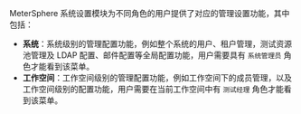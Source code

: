 MeterSphere 系统设置模块为不同角色的用户提供了对应的管理设置功能，其中包括：

- **系统**：系统级别的管理配置功能，例如整个系统的用户、租户管理，测试资源池管理及 LDAP 配置、邮件配置等全局配置功能，用户需要具有 `系统管理员` 角色才能看到该菜单。
- **工作空间**：工作空间级别的管理配置功能，例如工作空间下的成员管理，以及工作空间级别的配置功能，用户需要在当前工作空间中有 `测试经理` 角色才能看到该菜单。

